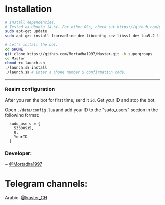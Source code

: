 
# Installation

```sh
# Install dependencies.
# Tested on Ubuntu 14.04. For other OSs, check out https://github.com/yagop/telegram-bot/wiki/Installation
sudo apt-get update
sudo apt-get install libreadline-dev libconfig-dev libssl-dev lua5.2 liblua5.2-dev lua-socket lua-sec lua-expat libevent-dev make unzip git redis-server autoconf g++ libjansson-dev libpython-dev expat libexpat1-dev

# Let's install the bot.
cd $HOME
git clone https://github.com/Mortadha1997/Master.git -b supergroups
cd Master
chmod +x launch.sh
./launch.sh install
./launch.sh # Enter a phone number & confirmation code.
```


* * *

### Realm configuration

After you run the bot for first time, send it `id`. Get your ID and stop the bot.

Open `./data/config.lua` and add your ID to the "sudo_users" section in the following format:
```
  sudo_users = {
    53300935,
    0,
    YourID
  }
```

###  Developer:
~ [@Mortadha1997](http://telegram.me/Mortadha1997)

# Telegram channels:

Arabic: [@Master_CH](http://telegram.me/Master_CH)



